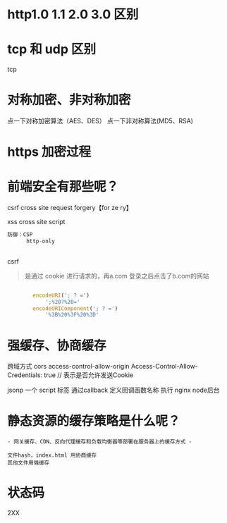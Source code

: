 # http1.0 1.1 2.0 3.0 区别

# tcp 和 udp 区别
tcp 

# 对称加密、非对称加密
点一下对称加密算法（AES、DES）
点一下非对称算法(MD5、RSA)



# https 加密过程

# 前端安全有那些呢？
csrf
cross site request forgery【for ze ry】

xss
cross site script
```js
防御：CSP 
      http-only
      
```
csrf
> 是通过 cookie 进行请求的，再a.com 登录之后点击了b.com的网站
```js

        encodeURI('; ? =')
            ';%20?%20='
        encodeURIComponent('; ? =')
            '%3B%20%3F%20%3D'
```

# 强缓存、协商缓存

跨域方式
 cors
    access-control-allow-origin
    Access-Control-Allow-Credentials: true   // 表示是否允许发送Cookie

 jsonp
    一个 script 标签
    通过callback 定义回调函数名称
    执行
 nginx
 node后台


# 静态资源的缓存策略是什么呢？
    - 网关缓存、CDN、反向代理缓存和负载均衡器等部署在服务器上的缓存方式 -

    文件hash，index.html 用协商缓存
    其他文件用强缓存

# 状态码
2XX
